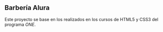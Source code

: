 ## Barbería Alura
Este proyecto se base en los realizados en los cursos de HTML5 y CSS3 del programa *ONE*.